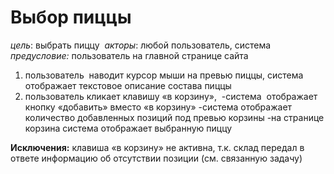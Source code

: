 # Выбор пиццы

*цель*: выбрать пиццу 
*акторы*: любой пользователь, система
*предусловие:* пользователь на главной странице сайта

1. пользователь  наводит курсор мыши на превью пиццы, система отображает текстовое описание состава пиццы
2. пользователь кликает клавишу «в корзину», 
	-система  отображает кнопку «добавить» вместо «в корзину»
	-система отображает количество добавленных позиций под превью корзины
	-на странице корзина система отображает выбранную пиццу

**Исключения:**
клавиша «в корзину» не активна, т.к. склад передал в ответе информацию об отсутствии позиции (см. связанную задачу)


